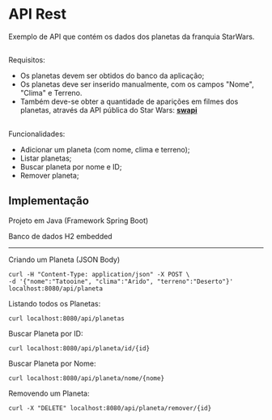 # API Rest
Exemplo de API que contém os dados dos planetas da franquia StarWars.

##
Requisitos:
- Os planetas devem ser obtidos do banco da aplicação;
- Os planetas deve ser inserido manualmente, com os campos "Nome", "Clima" e Terreno.
- Também deve-se obter a quantidade de aparições em filmes dos planetas, através da API pública do Star Wars: [**swapi**](https://swapi.co/)

##
Funcionalidades:
- Adicionar um planeta (com nome, clima e terreno);
- Listar planetas;
- Buscar planeta por nome e ID;
- Remover planeta;

## Implementação
Projeto em Java (Framework Spring Boot)

Banco de dados H2 embedded

---

Criando um Planeta (JSON Body)
```
curl -H "Content-Type: application/json" -X POST \
-d '{"nome":"Tatooine", "clima":"Arido", "terreno":"Deserto"}' localhost:8080/api/planeta
```

Listando todos os Planetas:
```
curl localhost:8080/api/planetas
```

Buscar Planeta por ID:
```
curl localhost:8080/api/planeta/id/{id}
```

Buscar Planeta por Nome:
```
curl localhost:8080/api/planeta/nome/{nome}
```

Removendo um Planeta:
```
curl -X "DELETE" localhost:8080/api/planeta/remover/{id}
```
